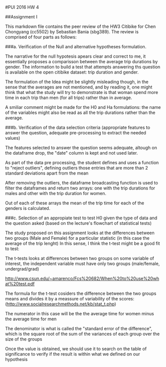#PUI 2016 HW 4

##Assignment I

This markdown file contains the peer review of the  HW3 Citibike for Chen Chongyang (cc5502) by Sebastian Bania (sbg389). The review is comprised of four parts as follows:

###a. Verification of the Null and alternative hypotheses formulation.

The narrative for the null hypotesis apears clear and correct to me, it essentially proposes a comparisson between the average trip durations by gender.
The information to build a test that attempts answering ths question is available on the open citibike dataset: trip duration and gender.

The formulation of the Idea might be slightly misleading though, in the sense that the averages are not mentioned, and by reading it, one might think that what the study will try to demonstrate is that woman spend more time in each trip than men (for all trips) rather than in average.

A smiliar comment might be made for the H0 and Ha formulations: the name of the variables might also be read as all the trip durations rather than the average.

###b. Verification of the data selection criteria (appropriate features to answer the question, adequate pre-processing to extract the needed values)

The features selected to answer the question seems adequate, altough on the dataframe drop, the "date" column is kept and not used later.

As part of the data pre processing, the student defines and uses a function to "reject outliers", defining outliers those entries that are more than 2 standard deviations apart from the mean

After removing the outliers, the dataframe broadcasting function is used to filter the dataframes and return two arrays: one with the trip durations for males and other with the trip duration for women.

Out of each of these arrays the mean of the trip time for each of the genders is calculated.

###c. Selection of an appropiate test to test H0 given the type of data and the question asked (based on the lecture's flowchart of statistical tests)

The study proposed on this assignment looks at the differences between two groups (Male and Female) for a particular statistic (in this case the average of the trip lenght)
In this sense, I think the t-test might be a good fit to test:

The t-tests looks at differences between two groups on some variable of interest, the independent variable must have only two groups (male/female, undergrad/grad)

http://www.csun.edu/~amarenco/Fcs%20682/When%20to%20use%20what%20test.pdf

The formula for the t-test cosiders the difference between the two groups means and divides it by a meassure of variability of the scores: (http://www.socialresearchmethods.net/kb/stat_t.php)

The numerator in this case will be the the average time for women minus the average time for men

The denominator is what is called the "standard error of the difference", which is the square root of the sum of the variances of each group over the size of the groups

Once the value is obtained, we should use it to search on the table of significance to verify if the result is within what we defined on our hypothesis